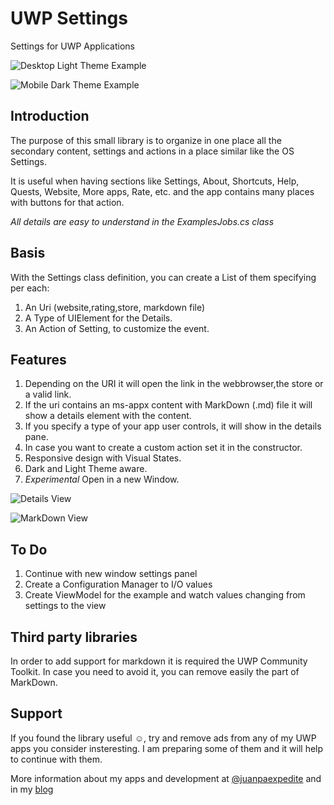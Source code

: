 ﻿# UWP Settings
Settings for UWP Applications

![Desktop Light Theme Example](https://github.com/juanpaexpedite/UWPSettings/blob/master/Example1.jpg "Desktop Light Theme Example")

![Mobile Dark Theme Example](https://github.com/juanpaexpedite/UWPSettings/blob/master/Example2.jpg "Mobile Dark Theme Example")


## Introduction
The purpose of this small library is to organize in one place all the secondary content, settings and actions in a place similar like the OS Settings.

It is useful when having sections like Settings, About, Shortcuts, Help, Quests, Website, More apps, Rate, etc. and the app contains many places with buttons for that action.

_All details are easy to understand in the ExamplesJobs.cs class_

## Basis

With the Settings class definition, you can create a List of them specifying per each:

  1. An Uri (website,rating,store, markdown file)
  2. A Type of UIElement for the Details.
  3. An Action of Setting, to customize the event.

## Features

1. Depending on the URI it will open the link in the webbrowser,the store or a valid link.
2. If the uri contains an ms-appx content with MarkDown (.md) file it will show a details element with the content.
3. If you specify a type of your app user controls, it will show in the details pane.
4. In case you want to create a custom action set it in the constructor.
5. Responsive design with Visual States.
6. Dark and Light Theme aware.
7. _Experimental_ Open in a new Window.

![Details View](https://github.com/juanpaexpedite/UWPSettings/blob/master/Example3.jpg "Details View")

![MarkDown View](https://github.com/juanpaexpedite/UWPSettings/blob/master/Example4.jpg "MarkDown View")

## To Do
1. Continue with new window settings panel
2. Create a Configuration Manager to I/O values
3. Create ViewModel for the example and watch values changing from settings to the view 

## Third party libraries

In order to add support for markdown it is required the UWP Community Toolkit. In case you need to avoid it, you can remove easily the part of MarkDown.

## Support

If you found the library useful ☺, try and remove ads from any of my UWP apps you consider insteresting. I am preparing some of them and it will help to continue with them.

More information about my apps and development at [@juanpaexpedite](http://www.twitter.com/juanpaexpedite) and in my [blog](http://mareinsula.wordpress.com)